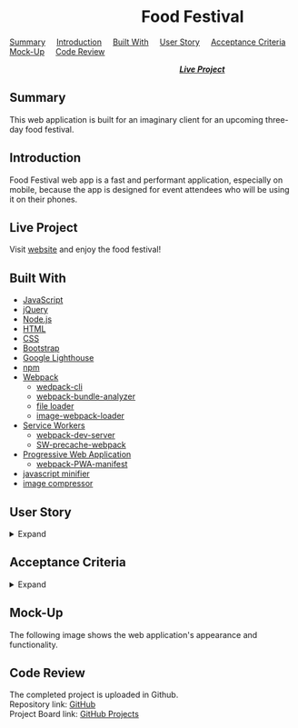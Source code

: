 #  &nbsp; &nbsp; &nbsp; &nbsp; &nbsp; &nbsp; &nbsp; &nbsp; &nbsp; &nbsp; &nbsp; &nbsp; &nbsp; &nbsp; &nbsp; &nbsp; &nbsp; &nbsp;Food Festival

[Summary](#Summary) &nbsp; &nbsp; [Introduction](#Introduction) &nbsp; &nbsp; [Built With](#Built-With) &nbsp; &nbsp; [User Story](#User-Story) &nbsp; &nbsp; [Acceptance Criteria](#Acceptance-Criteria) &nbsp; &nbsp; [Mock-Up](#Mock-up) &nbsp; &nbsp; [Code Review](#Code-Review)   

 &nbsp; &nbsp; &nbsp; &nbsp; &nbsp; &nbsp; &nbsp; &nbsp; &nbsp; &nbsp; &nbsp; &nbsp; &nbsp; &nbsp; &nbsp; &nbsp; &nbsp; &nbsp; &nbsp; &nbsp;  &nbsp; &nbsp; &nbsp; &nbsp; &nbsp; &nbsp; &nbsp; &nbsp; &nbsp; &nbsp; &nbsp; &nbsp; &nbsp; &nbsp; &nbsp; &nbsp; &nbsp; &nbsp; [***Live Project***](#Live-Project)

 ## Summary

 This web application is built for an imaginary client for an upcoming three-day food festival.

 ## Introduction
 Food Festival web app is a fast and performant application, especially on mobile, because the app is designed for event attendees who will be using it on their phones.

## Live Project

Visit [website](https://rosefrancis-tech.github.io/food-festival/) and enjoy the food festival!

## Built With
* [JavaScript](https://www.javascript.com/)
* [jQuery](https://jquery.com/)
* [Node.js](https://nodejs.org/en/)
* [HTML](https://developer.mozilla.org/en-US/docs/Web/HTML)
* [CSS](https://developer.mozilla.org/en-US/docs/Web/CSS)
* [Bootstrap](https://getbootstrap.com/)
* [Google Lighthouse](https://developers.google.com/web/tools/lighthouse)
* [npm](https://www.npmjs.com/)
* [Webpack](https://webpack.js.org/)
    * [wedpack-cli](https://www.npmjs.com/package/webpack-cli)
    * [webpack-bundle-analyzer](https://www.npmjs.com/package/webpack-bundle-analyzer)
    * [file loader](https://www.npmjs.com/package/file-loader)
    * [image-webpack-loader](https://www.npmjs.com/package/image-webpack-loader)
* [Service Workers](https://developers.google.com/web/fundamentals/primers/service-workers)
    * [webpack-dev-server](https://www.npmjs.com/package/webpack-dev-server)
    * [SW-precache-webpack](https://www.npmjs.com/package/sw-precache-webpack-plugin)
* [Progressive Web Application](https://developer.mozilla.org/en-US/docs/Web/Progressive_web_apps)
    * [webpack-PWA-manifest](https://www.npmjs.com/package/webpack-pwa-manifest)
* [javascript minifier](https://javascript-minifier.com/)
* [image compressor](https://imagecompressor.com/)

 ## User Story
<details>
<summary>Expand</summary>  
    As a user, I want to view the application from a browser
    As a user, I want the application to load quickly
    As a user, I want to use the Food Festival application even if I don't have an internet connection
    As a user, I want to download the app to the home screen on my mobile device
    
</details>

## Acceptance Criteria
<details>
<summary>Expand</summary>

    
     
</details>

## Mock-Up
The following image shows the web application's appearance and functionality.



## Code Review

The completed project is uploaded in Github.  
Repository link:  [GitHub](https://github.com/rosefrancis-tech/food-festival)  
Project Board link:  [GitHub Projects](https://github.com/rosefrancis-tech/food-festival/projects/1?fullscreen=true)
